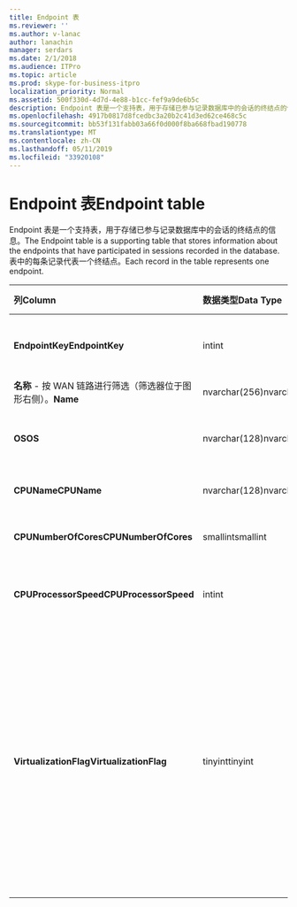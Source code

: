 ```yaml
---
title: Endpoint 表
ms.reviewer: ''
ms.author: v-lanac
author: lanachin
manager: serdars
ms.date: 2/1/2018
ms.audience: ITPro
ms.topic: article
ms.prod: skype-for-business-itpro
localization_priority: Normal
ms.assetid: 500f330d-4d7d-4e88-b1cc-fef9a9de6b5c
description: Endpoint 表是一个支持表，用于存储已参与记录数据库中的会话的终结点的信息。 表中的每条记录代表一个终结点。
ms.openlocfilehash: 4917b0817d8fcedbc3a20b2c41d3ed62ce468c5c
ms.sourcegitcommit: bb53f131fabb03a66f0d000f8ba668fbad190778
ms.translationtype: MT
ms.contentlocale: zh-CN
ms.lasthandoff: 05/11/2019
ms.locfileid: "33920108"
---
```

# <a name="endpoint-table"></a><span data-ttu-id="ed673-104">Endpoint 表</span><span class="sxs-lookup"><span data-stu-id="ed673-104">Endpoint table</span></span>
 
<span data-ttu-id="ed673-105">Endpoint 表是一个支持表，用于存储已参与记录数据库中的会话的终结点的信息。</span><span class="sxs-lookup"><span data-stu-id="ed673-105">The Endpoint table is a supporting table that stores information about the endpoints that have participated in sessions recorded in the database.</span></span> <span data-ttu-id="ed673-106">表中的每条记录代表一个终结点。</span><span class="sxs-lookup"><span data-stu-id="ed673-106">Each record in the table represents one endpoint.</span></span>
  
|<span data-ttu-id="ed673-107">**列**</span><span class="sxs-lookup"><span data-stu-id="ed673-107">**Column**</span></span>|<span data-ttu-id="ed673-108">**数据类型**</span><span class="sxs-lookup"><span data-stu-id="ed673-108">**Data Type**</span></span>|<span data-ttu-id="ed673-109">**键/索引**</span><span class="sxs-lookup"><span data-stu-id="ed673-109">**Key/Index**</span></span>|<span data-ttu-id="ed673-110">**详细信息**</span><span class="sxs-lookup"><span data-stu-id="ed673-110">**Details**</span></span>|
|:-----|:-----|:-----|:-----|
|<span data-ttu-id="ed673-111">**EndpointKey**</span><span class="sxs-lookup"><span data-stu-id="ed673-111">**EndpointKey**</span></span> <br/> |<span data-ttu-id="ed673-112">int</span><span class="sxs-lookup"><span data-stu-id="ed673-112">int</span></span>  <br/> |<span data-ttu-id="ed673-113">Primary</span><span class="sxs-lookup"><span data-stu-id="ed673-113">Primary</span></span>  <br/> |<span data-ttu-id="ed673-114">标识此终结点的唯一编号。</span><span class="sxs-lookup"><span data-stu-id="ed673-114">Unique number identifying this endpoint.</span></span>  <br/> |
|<span data-ttu-id="ed673-115">**名称** - 按 WAN 链路进行筛选（筛选器位于图形右侧）。</span><span class="sxs-lookup"><span data-stu-id="ed673-115">**Name**</span></span> <br/> |<span data-ttu-id="ed673-116">nvarchar(256)</span><span class="sxs-lookup"><span data-stu-id="ed673-116">nvarchar(256)</span></span>  <br/> |<span data-ttu-id="ed673-117">唯一</span><span class="sxs-lookup"><span data-stu-id="ed673-117">Unique</span></span>  <br/> |<span data-ttu-id="ed673-118">终结点名称。</span><span class="sxs-lookup"><span data-stu-id="ed673-118">Endpoint name.</span></span>  <br/> |
|<span data-ttu-id="ed673-119">**OS**</span><span class="sxs-lookup"><span data-stu-id="ed673-119">**OS**</span></span> <br/> |<span data-ttu-id="ed673-120">nvarchar(128)</span><span class="sxs-lookup"><span data-stu-id="ed673-120">nvarchar(128)</span></span>  <br/> | <br/> |<span data-ttu-id="ed673-121">操作系统 (OS) 的终结点。</span><span class="sxs-lookup"><span data-stu-id="ed673-121">Operating system (OS) of the endpoint.</span></span>  <br/> |
|<span data-ttu-id="ed673-122">**CPUName**</span><span class="sxs-lookup"><span data-stu-id="ed673-122">**CPUName**</span></span> <br/> |<span data-ttu-id="ed673-123">nvarchar(128)</span><span class="sxs-lookup"><span data-stu-id="ed673-123">nvarchar(128)</span></span>  <br/> ||<span data-ttu-id="ed673-124">终结点的 CPU 名称。</span><span class="sxs-lookup"><span data-stu-id="ed673-124">CPU name of the endpoint.</span></span>  <br/> |
|<span data-ttu-id="ed673-125">**CPUNumberOfCores**</span><span class="sxs-lookup"><span data-stu-id="ed673-125">**CPUNumberOfCores**</span></span> <br/> |<span data-ttu-id="ed673-126">smallint</span><span class="sxs-lookup"><span data-stu-id="ed673-126">smallint</span></span>  <br/> ||<span data-ttu-id="ed673-127">终结点的 CPU 内核数。</span><span class="sxs-lookup"><span data-stu-id="ed673-127">Number of CPU cores of the endpoint.</span></span>  <br/> |
|<span data-ttu-id="ed673-128">**CPUProcessorSpeed**</span><span class="sxs-lookup"><span data-stu-id="ed673-128">**CPUProcessorSpeed**</span></span> <br/> |<span data-ttu-id="ed673-129">int</span><span class="sxs-lookup"><span data-stu-id="ed673-129">int</span></span>  <br/> ||<span data-ttu-id="ed673-130">终结点的 CPU 处理器速度。</span><span class="sxs-lookup"><span data-stu-id="ed673-130">CPU processor speed of the endpoint.</span></span>  <br/> |
|<span data-ttu-id="ed673-131">**VirtualizationFlag**</span><span class="sxs-lookup"><span data-stu-id="ed673-131">**VirtualizationFlag**</span></span> <br/> |<span data-ttu-id="ed673-132">tinyint</span><span class="sxs-lookup"><span data-stu-id="ed673-132">tinyint</span></span>  <br/> || <span data-ttu-id="ed673-133">指示系统是否正在运行的虚拟化环境中的位标志：</span><span class="sxs-lookup"><span data-stu-id="ed673-133">Bit flag that indicates if the system is running in a virtualized environment:</span></span> <br/>  <span data-ttu-id="ed673-134">0x0000-无</span><span class="sxs-lookup"><span data-stu-id="ed673-134">0x0000 - None</span></span> <br/>  <span data-ttu-id="ed673-135">0x0001-HyperV</span><span class="sxs-lookup"><span data-stu-id="ed673-135">0x0001 - HyperV</span></span> <br/>  <span data-ttu-id="ed673-136">0x0002-VMWare</span><span class="sxs-lookup"><span data-stu-id="ed673-136">0x0002 - VMWare</span></span> <br/>  <span data-ttu-id="ed673-137">0x0004-虚拟 PC</span><span class="sxs-lookup"><span data-stu-id="ed673-137">0x0004 - Virtual PC</span></span> <br/>  <span data-ttu-id="ed673-138">0x0008-Xen PC</span><span class="sxs-lookup"><span data-stu-id="ed673-138">0x0008 - Xen PC</span></span> <br/> |
   

